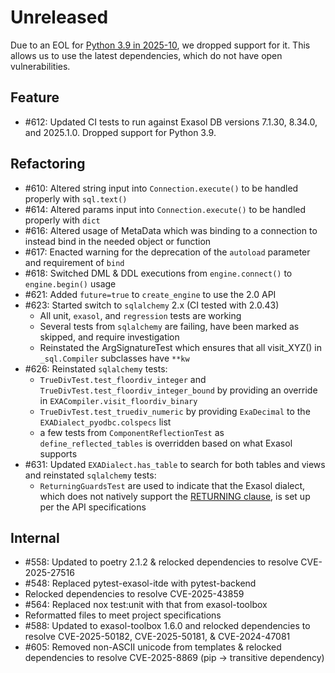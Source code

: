 # Unreleased

Due to an EOL for [Python 3.9 in 2025-10](https://devguide.python.org/versions/), we dropped support for it.
This allows us to use the latest dependencies, which do not have open vulnerabilities.

## Feature

- #612: Updated CI tests to run against Exasol DB versions 7.1.30, 8.34.0, and 2025.1.0. Dropped support for Python 3.9.

## Refactoring

- #610: Altered string input into `Connection.execute()` to be handled properly with `sql.text()`
- #614: Altered params input into `Connection.execute()` to be handled properly with `dict`
- #616: Altered usage of MetaData which was binding to a connection to instead bind in the needed object or function
- #617: Enacted warning for the deprecation of the `autoload` parameter and requirement of `bind`
- #618: Switched DML & DDL executions from `engine.connect()` to `engine.begin()` usage
- #621: Added `future=true` to `create_engine` to use the 2.0 API
- #623: Started switch to `sqlalchemy` 2.x (CI tested with 2.0.43)
  - All unit, `exasol`, and `regression` tests are working
  - Several tests from `sqlalchemy` are failing, have been marked as skipped, and require investigation
  - Reinstated the ArgSignatureTest which ensures that all visit_XYZ() in `_sql.Compiler` subclasses have `**kw`
- #626: Reinstated `sqlalchemy` tests:
  - `TrueDivTest.test_floordiv_integer` and `TrueDivTest.test_floordiv_integer_bound` by providing an override in `EXACompiler.visit_floordiv_binary`
  - `TrueDivTest.test_truediv_numeric` by providing `ExaDecimal` to the `EXADialect_pyodbc.colspecs` list
  - a few tests from `ComponentReflectionTest` as `define_reflected_tables` is overridden based on what Exasol supports
- #631: Updated `EXADialect.has_table` to search for both tables and views and reinstated `sqlalchemy` tests:
  - `ReturningGuardsTest` are used to indicate that the Exasol dialect, which does not natively support the [RETURNING clause](https://docs.sqlalchemy.org/en/20/glossary.html#term-RETURNING), is set up per the API specifications

## Internal

- #558: Updated to poetry 2.1.2 & relocked dependencies to resolve CVE-2025-27516
- #548: Replaced pytest-exasol-itde with pytest-backend
- Relocked dependencies to resolve CVE-2025-43859
- #564: Replaced nox test:unit with that from exasol-toolbox
- Reformatted files to meet project specifications
- #588: Updated to exasol-toolbox 1.6.0 and relocked dependencies to resolve CVE-2025-50182, CVE-2025-50181, & CVE-2024-47081
- #605: Removed non-ASCII unicode from templates & relocked dependencies to resolve CVE-2025-8869 (pip -> transitive dependency)
